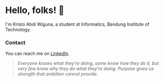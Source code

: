 # Hello, folks! 👋

I'm Kristo Abdi Wiguna, a student at Informatics, Bandung Institute of Technology.

### Contact 

You can reach me on [LinkedIn].

[LinkedIn]: https://www.linkedin.com/in/kristabdi/

> _Everyone knows what they're doing, some know how they do it, but very few know why they do what they're doing. Purpose gives us strength that ambition cannot provide._
